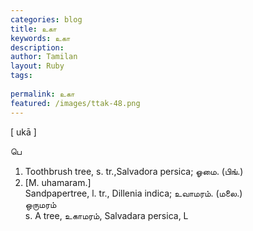 ```yaml
---
categories: blog
title: உகா
keywords: உகா
description: 
author: Tamilan
layout: Ruby
tags: 
 
permalink: உகா
featured: /images/ttak-48.png
---
```

  
[ ukā ]  
  
பெ  
1. Toothbrush tree, s. tr.,Salvadora persica; ஓமை. (பிங்.)  
2. [M. uhamaram.]  
Sandpapertree, l. tr., Dillenia indica; உவாமரம். (மலை.)  
ஒருமரம்  
s. A tree, உகாமரம், Salvadara persica, L